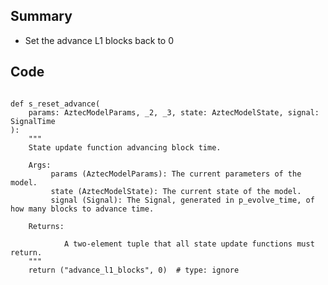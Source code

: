 ## Summary

- Set the advance L1 blocks back to 0

## Code

<pre lang="python"><code>
def s_reset_advance(
    params: AztecModelParams, _2, _3, state: AztecModelState, signal: SignalTime
):
    """
    State update function advancing block time.

    Args:
         params (AztecModelParams): The current parameters of the model.
         state (AztecModelState): The current state of the model.
         signal (Signal): The Signal, generated in p_evolve_time, of how many blocks to advance time.

    Returns:

            A two-element tuple that all state update functions must return.
    """
    return ("advance_l1_blocks", 0)  # type: ignore
</code></pre>